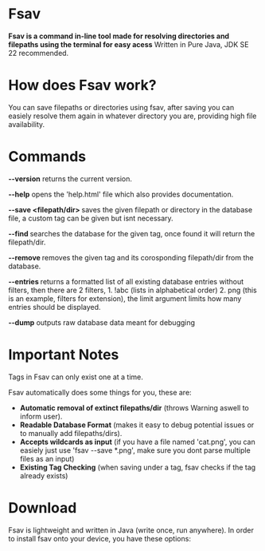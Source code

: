 # Fsav
**Fsav is a command in-line tool made for resolving directories and filepaths using the terminal for easy acess**
Written in Pure Java, JDK SE 22 recommended.
# How does Fsav work?
You can save filepaths or directories using fsav, after saving you can easiely resolve them again in whatever directory you are, providing high file availability.
# Commands
**--version** returns the current version.

**--help** opens the 'help.html' file which also provides documentation.

**--save <filepath/dir> <tag>** saves the given filepath or directory in the database file, a custom tag can be given but isnt necessary.

**--find <tag>** searches the database for the given tag, once found it will return the filepath/dir.

**--remove <tag>** removes the given tag and its corosponding filepath/dir from the database.

**--entries <filter> <limit>** returns a formatted list of all existing database entries without filters, then there are 2 filters, 1. !abc (lists in alphabetical order) 2. png (this is an example, filters for extension), the limit argument limits how many entries should be displayed.

**--dump** outputs raw database data meant for debugging

# Important Notes
Tags in Fsav can only exist one at a time.

Fsav automatically does some things for you, these are:
- **Automatic removal of extinct filepaths/dir** (throws Warning aswell to inform user).
- **Readable Database Format** (makes it easy to debug potential issues or to manually add filepaths/dirs).
- **Accepts wildcards as input** (if you have a file named 'cat.png', you can easiely just use 'fsav --save *.png', make sure you dont parse multiple files as an input)
- **Existing Tag Checking** (when saving under a tag, fsav checks if the tag already exists)

# Download
Fsav is lightweight and written in Java (write once, run anywhere).
In order to install fsav onto your device, you have these options:
